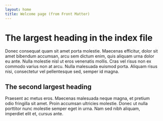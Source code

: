 ```yaml
---
layout: home
title: Welcome page (from Front Matter)
---
```


# The largest heading in the index file

Donec consequat quam sit amet porta molestie. Maecenas efficitur, dolor sit amet bibendum accumsan, arcu sem dictum enim, quis aliquam urna dolor eu ante. Nulla molestie nisl ut eros venenatis mollis. Cras vel risus non ex commodo varius non at arcu. Nulla malesuada euismod porta. Aliquam risus nisi, consectetur vel pellentesque sed, semper id magna.

## The second largest heading

Praesent ac metus eros. Maecenas malesuada neque magna, et pretium odio fringilla sit amet. Proin accumsan ultricies molestie. Donec ut nulla porttitor nunc molestie semper eget in urna. Nam sed nibh aliquam, imperdiet elit et, cursus ante.
